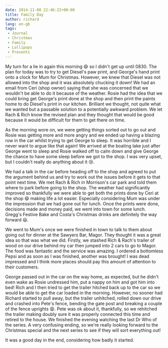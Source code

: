 ```yaml
---
date: 2014-11-08 22:46:22+00:00
title: Family Day
author: richard 
lang: en-gb
tags:
 - Journal
 - Christmas
 - Family
 - Lollipops
 - Presents
---
```


My turn for a lie in again this morning :smile: so I didn't get up until 0830. The plan for today
was to try to get Diesel's paw print, and George's hand print onto a clock for Mum for Christmas.
However, we knew that Diesel was not allowed into the shop and it was absolutely chucking it down!
We had an email from Ceri (shop owner) saying that she was concerned that we wouldn't be able to do
it because of the weather. Rosie had the idea that we could bring get George's print done at the
shop and then print the paints home to do Diesel's print in our kitchen. Brilliant we thought, not
quite what we wanted but a passable solution to a potentially awkward problem. We let Rach & Rich
know the revised plan and they thought that would be good because it would be difficult for them to
get there on time. 

As the morning wore on, we were getting things sorted out to go out and Rosie was getting more and
more angry and we ended up having a blazing row in the car whilst trying to get George to sleep. It
was horrible and I never want to argue like that again! We arrived at the boating lake just after
George went to sleep and Rosie walked off to calm down and give George the chance to have some sleep
before we got to the shop. I was very upset, but I couldn't really do anything about it :cry:. 

We had a talk in the car before heading off to the shop and agreed to put the argument behind us and
try to work out the issues before it gets to that point next time. We met Rach & Rich in Morrison's
car park and told them where to park before going to the shop. The weather had significantly
improved so thankfully we were able to get both the prints done by Ceri at the shop :smile: making
life a lot easier. Especially considering Mum was under the impression that we had gone out for
lunch. Once the prints were done, decisions made and money paid, we went into town for some lunch.
Gregg's Festive Bake and Costa's Christmas drinks are definitely the way forward :smiley:.

We went to Mum's once we were finished in town to talk to them about going out for dinner at the
Sawyers Bar, Magor. They thought it was a great idea so that was what we did. Firstly, we stashed
Rich & Rach's trailer of wood on our drive behind my car then jumped into 2 cars to go to Magor. The
food was fantastic and the service was amazing. I ordered a bottomless Pepsi and as soon as I was
finished, another was brought! I was dead impressed and I think more places should pay this amount
of attention to their customers.

George passed out in the car on the way home, as expected, but he didn't even wake as Rosie
undressed him, put a nappy on him and got him into bed! Rich and I then tried to get the trailer
hitched back up to the car so we would be able to get the car loaded in the morning. However, no
sooner had Richard started to pull away, but the trailer unhitched, rolled down our drive and
crashed into Pete's fence, bending the gate post and breaking a couple of the fence uprights
:anguished:. Pete was ok about it, thankfully, so we rehitched the trailer making doubly sure it was
properly connected this time and retired to the house. We finished the evening watching the last Dr
Who of the series. A very confusing ending, so we're really looking forward to the Christmas special
and the next series to see if they will sort everything out!

It was a good day in the end, considering how badly it started.